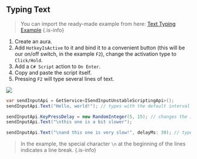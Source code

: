 ## Typing Text

> You can import the ready-made example from here: [Text Typing Example](https://eu.eyeauras.net/share/S20240224004118uKKy4R0wIpLd)
{.is-info}

1. Create an aura.
2. Add `HotkeyIsActive` to it and bind it to a convenient button (this will be our on/off switch, in the example `F2`), change the activation type to `Click/Hold`.
3. Add a `C# Script` action to `On Enter`.
4. Copy and paste the script itself.
5. Pressing `F2` will type several lines of text.

![](https://i.imgur.com/mwIxxsL.gif)

```csharp
var sendInputApi = GetService<ISendInputUnstableScriptingApi>(); 
sendInputApi.Text("Hello, world!"); // types with the default interval (random, 1-5ms)

sendInputApi.KeyPressDelay = new RandomInteger(5, 15); // changes the interval to 5-15ms
sendInputApi.Text("\nthis one is a bit slower"); 

sendInputApi.Text("\nand this one is very slow!", delayMs: 30); // types with a 30ms interval
```

> In the example, the special character `\n` at the beginning of the lines indicates a line break.
{.is-info}